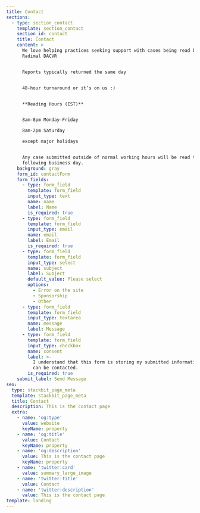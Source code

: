 ```yaml
---
title: Contact
sections:
  - type: section_contact
    template: section_contact
    section_id: contact
    title: Contact
    content: >
      We love helping practices seeking support with cases being read by a
      Radimal DACVR


      Reports typically returned the same day


      48-hour turnaround or it’s on us :)


      **Reading Hours (EST)**


      8am-8pm Monday-Friday

      8am-2pm Saturday

      except major holidays


      Any case submitted outside of normal working hours will be read the
      following business day.
    background: gray
    form_id: contactForm
    form_fields:
      - type: form_field
        template: form_field
        input_type: text
        name: name
        label: Name
        is_required: true
      - type: form_field
        template: form_field
        input_type: email
        name: email
        label: Email
        is_required: true
      - type: form_field
        template: form_field
        input_type: select
        name: subject
        label: Subject
        default_value: Please select
        options:
          - Error on the site
          - Sponsorship
          - Other
      - type: form_field
        template: form_field
        input_type: textarea
        name: message
        label: Message
      - type: form_field
        template: form_field
        input_type: checkbox
        name: consent
        label: >-
          I understand that this form is storing my submitted information so I
          can be contacted.
        is_required: true
    submit_label: Send Message
seo:
  type: stackbit_page_meta
  template: stackbit_page_meta
  title: Contact
  description: This is the contact page
  extra:
    - name: 'og:type'
      value: website
      keyName: property
    - name: 'og:title'
      value: Contact
      keyName: property
    - name: 'og:description'
      value: This is the contact page
      keyName: property
    - name: 'twitter:card'
      value: summary_large_image
    - name: 'twitter:title'
      value: Contact
    - name: 'twitter:description'
      value: This is the contact page
template: landing
---
```

